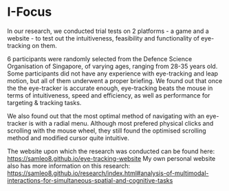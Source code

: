 # I-Focus

In our research, we conducted trial tests on 2 platforms - a game and a website - to test out the intuitiveness, feasibility and functionality of eye-tracking on them.

6 participants were randomly selected from the Defence Science Organisation of Singapore, of varying ages, ranging from 28-35 years old. Some participants did not have any experience with eye-tracking and leap motion, but all of them underwent a proper briefing. 
We found out that once the the eye-tracker is accurate enough, eye-tracking beats the mouse in terms of intuitiveness, speed and efficiency, as well as performance for targeting & tracking tasks.

We also found out that the most optimal method of navigating with an eye-tracker is with a radial menu.
Although most prefered physical clicks and scrolling with the mouse wheel, they still found the optimised scrolling method and modified cursor quite intuitive.

The website upon which the research was conducted can be found here: https://samleo8.github.io/eye-tracking-website
My own personal website also has more information on this research: https://samleo8.github.io/research/index.html#analysis-of-multimodal-interactions-for-simultaneous-spatial-and-cognitive-tasks
